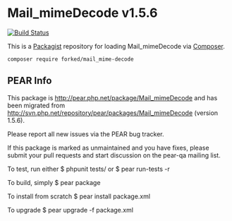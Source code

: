 # Mail_mimeDecode v1.5.6

[![Build Status](https://travis-ci.org/techno-express/Mail_mimeDecode.svg?branch=master)](https://travis-ci.org/techno-express/Mail_mimeDecode)

This is a [Packagist](https://packagist.org) repository for loading Mail_mimeDecode via [Composer](https://getcomposer.org).

    composer require forked/mail_mime-decode

## PEAR Info

This package is http://pear.php.net/package/Mail_mimeDecode and has been migrated from http://svn.php.net/repository/pear/packages/Mail_mimeDecode (version 1.5.6).

Please report all new issues via the PEAR bug tracker.

If this package is marked as unmaintained and you have fixes, please submit your pull requests and start discussion on the pear-qa mailing list.

To test, run either
$ phpunit tests/
  or
$ pear run-tests -r

To build, simply
$ pear package

To install from scratch
$ pear install package.xml

To upgrade
$ pear upgrade -f package.xml
